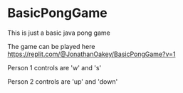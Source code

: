 # BasicPongGame
This is just a basic java pong game

The game can be played here
https://replit.com/@JonathanOakey/BasicPongGame?v=1

Person 1 controls are 'w' and 's'


Person 2 controls are 'up' and 'down'
